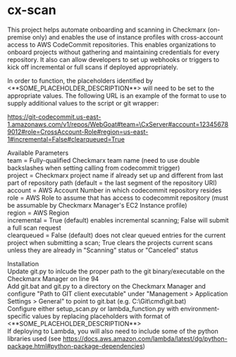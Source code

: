 # cx-scan
This project helps automate onboarding and scanning in Checkmarx (on-premise only) and enables the use of instance profiles with cross-account access to AWS CodeCommit repositories. This enables organizations to onboard projects without gathering and maintaining credentials for every repository. It also can allow developers to set up webhooks or triggers to kick off incremental or full scans if deployed appropriately.

In order to function, the placeholders identified by <\*\*SOME_PLACEHOLDER_DESCRIPTION\*\*> will need to be set to the appropriate values. The following URL is an example of the format to use to supply additional values to the script or git wrapper:

https://git-codecommit.us-east-1.amazonaws.com/v1/repos/WebGoat#team=\CxServer#account=123456789012#role=CrossAccount-Role#region=us-east-1#incremental=False#clearqueued=True

Available Parameters  
team = Fully-qualified Checkmarx team name (need to use double backslashes when setting calling from codecommit trigger)  
project = Checkmarx project name if already set up and different from last part of repository path (default = the last segment of the repository URI)  
account = AWS Account Number in which codecommit repository resides  
role = AWS Role to assume that has access to codecommit repository (must be assumable by Checkmarx Manager's EC2 Instance profile)  
region = AWS Region  
incremental = True (default) enables incremental scanning; False will submit a full scan request  
clearqueued = False (default) does not clear queued entries for the current project when submitting a scan;  True clears the projects current scans unless they are already in "Scanning" status or "Canceled" status  

Installation  
Update git.py to inlcude the proper path to the git binary/executable on the Checkmarx Manager on line 94  
Add git.bat and git.py to a directory on the Checkmarx Manager and configure "Path to GIT client executable" under "Management > Application Settings > General" to point to git.bat (e.g. C:\Git\cmd\git.bat)  
Configure either setup_scan.py or lambda_function.py with environment-specific values by replacing placeholders with format of <\*\*SOME_PLACEHOLDER_DESCRIPTION\*\*>  
If deploying to Lambda, you will also need to include some of the python libraries used (see https://docs.aws.amazon.com/lambda/latest/dg/python-package.html#python-package-dependencies)  
